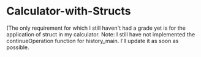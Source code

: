 # Calculator-with-Structs 
(The only requirement for which I still haven't had a grade yet is for the application of struct in my calculator.
Note: I still have not implemented the continueOperation function for history_main. I'll update it as soon as possible.
